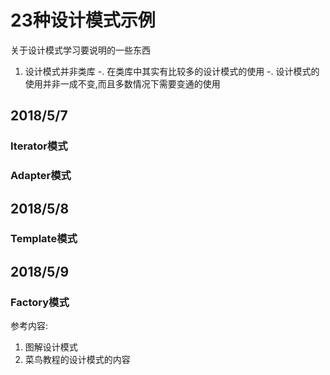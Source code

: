 # 23种设计模式示例
关于设计模式学习要说明的一些东西

1. 设计模式并非类库
-. 在类库中其实有比较多的设计模式的使用
-. 设计模式的使用并非一成不变,而且多数情况下需要变通的使用

## 2018/5/7
### Iterator模式

### Adapter模式

## 2018/5/8
### Template模式

## 2018/5/9
### Factory模式


参考内容:
1. 图解设计模式
2. 菜鸟教程的设计模式的内容
